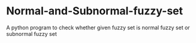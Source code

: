 # Normal-and-Subnormal-fuzzy-set
A python program to check whether given fuzzy set is normal fuzzy set or subnormal fuzzy set
